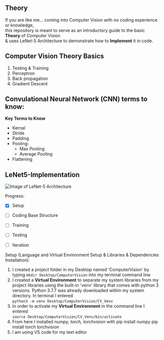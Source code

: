 ## Theory
If you are like me... coming into Computer Vision with no coding experience or knowledge,  
this repository is meant to serve as an introductory guide to the basic **Theory** of Computer Vision  
& uses LeNet-5 Architecture to demonstrate how to **Implement** it in code.

## Computer Vision Theory Basics

1. Testing & Training
2. Perceptron
3. Back propagation
4. Gradient Descent

## Convulational Neural Network (CNN) terms to know:

**Key Terms to Know**
- Kernal
- Stride
- Padding
- Pooling:
  - Max Pooling
  - Average Pooling
- Flattening

## LeNet5-Implementation

![Image of LeNet-5 Architecture](https://miro.medium.com/max/4348/1*PXworfAP2IombUzBsDMg7Q.png)

Progress:
- [x] Setup
- [ ] Coding Base Structure
- [ ] Training
- [ ] Testing
- [ ] Iteration


Setup (Language and Virtual Environment Setup & Libraries & Dependencies Installation):

1. I created a project folder in my Desktop named 'ComputerVision' by typing `mkdir Desktop/ComputerVision` into my terminal command line
2. I created a **Virtual Environment** to separate my system libraries from my project libraries using the built-in 'venv' library that comes with python 3 versions. Python 3.7.7 was already downloaded within my system directory. In terminal I entered  
`python3 -m venv Desktop/ComputerVision/CV_Venv`
3. In order to activate my **Virtual Environment** in the command line I entered  
`source Desktop/ComputerVision/CV_Venv/bin/activate`
4. From here I installed *numpy, torch, torchvision* with
    pip install numpy
    pip install torch torchvision
5. I am using VS code for my text editor
